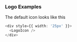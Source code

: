 ### Logo Examples

The default icon looks like this

```ts
<div style={{ width: '25px' }}>
  <LogoIcon />
</div>
```
